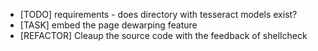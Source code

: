 * [TODO] requirements - does directory with tesseract models exist?
* [TASK] embed the page dewarping feature
* [REFACTOR] Cleaup the source code with the feedback of shellcheck

